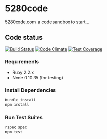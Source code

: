 5280code
========

5280code.com, a code sandbox to start...

Code status
------------
[![Build Status](https://semaphoreapp.com/api/v1/projects/7c1ea3e4-1ef6-4e12-be39-3fb9b2716f55/268651/badge.png)](https://semaphoreapp.com/codebender/5280code)
[![Code Climate](https://codeclimate.com/github/codebender/5280code/badges/gpa.svg)](https://codeclimate.com/github/codebender/5280code)
[![Test Coverage](https://codeclimate.com/github/codebender/5280code/badges/coverage.svg)](https://codeclimate.com/github/codebender/5280code)

### Requirements
- Ruby 2.2.x
- Node 0.10.35 (for testing)


### Install Dependencies
```bash
bundle install
npm install
```


### Run Test Suites
```bash
rspec spec
npm test
```
